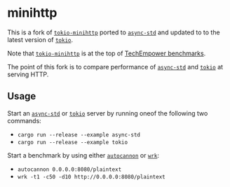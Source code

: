 # minihttp

This is a fork of [`tokio-minihttp`] ported to [`async-std`] and updated to to the
latest version of [`tokio`].

Note that [`tokio-minihttp`] is at the top of [TechEmpower benchmarks].

The point of this fork is to compare performance of [`async-std`] and [`tokio`]
at serving HTTP.

## Usage

Start an [`async-std`] or [`tokio`] server by running oneof the following two
commands:

* `cargo run --release --example async-std`
* `cargo run --release --example tokio`

Start a benchmark by using either [`autocannon`] or [`wrk`]:

* `autocannon 0.0.0.0:8080/plaintext`
* `wrk -t1 -c50 -d10 http://0.0.0.0:8080/plaintext`

[`tokio-minihttp`]: https://github.com/tokio-rs/tokio-minihttp
[TechEmpower benchmarks]: https://www.techempower.com/benchmarks/#section=data-r18&hw=ph&test=plaintext
[`async-std`]: https://github.com/async-rs/async-std
[`tokio`]: https://github.com/tokio-rs/tokio
[`wrk`]: https://github.com/wg/wrk
[`autocannon`]: https://github.com/mcollina/autocannon

